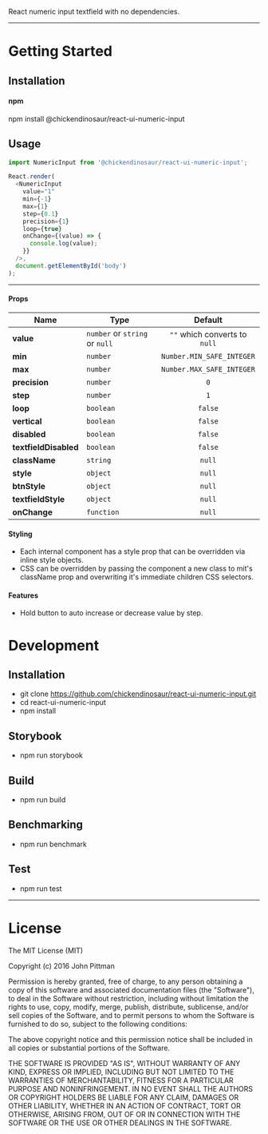 React numeric input textfield with no dependencies.

---

# Getting Started

## Installation

#### npm

npm install @chickendinosaur/react-ui-numeric-input

## Usage

```javascript
import NumericInput from '@chickendinosaur/react-ui-numeric-input';

React.render(
  <NumericInput
    value="1"
    min={-1}
    max={1}
    step={0.1}
    precision={1}
    loop={true}
    onChange={(value) => {
      console.log(value);
    }}
  />,
  document.getElementById('body')
);
```
---

#### Props
Name                  | Type                                | Default
----------------------|-------------------------------------|:-------:
**value**             |`number` or `string` or `null`       | `""` which converts to `null`
**min**               |`number`                             | `Number.MIN_SAFE_INTEGER`
**max**               |`number`                             | `Number.MAX_SAFE_INTEGER`
**precision**         |`number`                             | `0`
**step**              |`number`                             | `1`
**loop**              |`boolean`                            | `false`
**vertical**          |`boolean`                            | `false`
**disabled**          |`boolean`                            | `false`
**textfieldDisabled** |`boolean`                            | `false`
**className**         |`string`                             | `null`
**style**             |`object`                             | `null`
**btnStyle**          |`object`                             | `null`
**textfieldStyle**    |`object`                             | `null`
**onChange**          |`function`                           | `null`

#### Styling

- Each internal component has a style prop that can be overridden via inline style objects.
- CSS can be overridden by passing the component a new class to mit's className prop and overwriting it's immediate
children CSS selectors.

#### Features

- Hold button to auto increase or decrease value by step.

# Development

## Installation

* git clone https://github.com/chickendinosaur/react-ui-numeric-input.git
* cd react-ui-numeric-input
* npm install

## Storybook

* npm run storybook

## Build

* npm run build

## Benchmarking

* npm run benchmark

## Test

* npm run test

---

# License

The MIT License (MIT)

Copyright (c) 2016 John Pittman

Permission is hereby granted, free of charge, to any person obtaining a copy
of this software and associated documentation files (the &#34;Software&#34;), to deal
in the Software without restriction, including without limitation the rights
to use, copy, modify, merge, publish, distribute, sublicense, and/or sell
copies of the Software, and to permit persons to whom the Software is
furnished to do so, subject to the following conditions:

The above copyright notice and this permission notice shall be included in all
copies or substantial portions of the Software.

THE SOFTWARE IS PROVIDED &#34;AS IS&#34;, WITHOUT WARRANTY OF ANY KIND, EXPRESS OR
IMPLIED, INCLUDING BUT NOT LIMITED TO THE WARRANTIES OF MERCHANTABILITY,
FITNESS FOR A PARTICULAR PURPOSE AND NONINFRINGEMENT. IN NO EVENT SHALL THE
AUTHORS OR COPYRIGHT HOLDERS BE LIABLE FOR ANY CLAIM, DAMAGES OR OTHER
LIABILITY, WHETHER IN AN ACTION OF CONTRACT, TORT OR OTHERWISE, ARISING FROM,
OUT OF OR IN CONNECTION WITH THE SOFTWARE OR THE USE OR OTHER DEALINGS IN THE
SOFTWARE.
